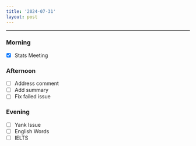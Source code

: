 ```yaml
---
title: '2024-07-31'
layout: post
---
```


---

### Morning

- [x] Stats Meeting

### Afternoon

- [ ] Address comment
- [ ] Add summary
- [ ] Fix failed issue

### Evening

- [ ] Yank Issue
- [ ] English Words
- [ ] IELTS
